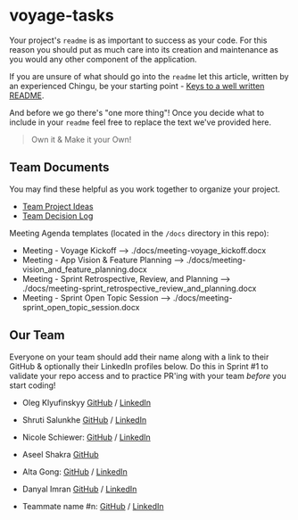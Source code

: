 # voyage-tasks

Your project's `readme` is as important to success as your code. For
this reason you should put as much care into its creation and maintenance
as you would any other component of the application.

If you are unsure of what should go into the `readme` let this article,
written by an experienced Chingu, be your starting point -
[Keys to a well written README](https://tinyurl.com/yk3wubft).

And before we go there's "one more thing"! Once you decide what to include
in your `readme` feel free to replace the text we've provided here.

> Own it & Make it your Own!

## Team Documents

You may find these helpful as you work together to organize your project.

- [Team Project Ideas](./docs/team_project_ideas.md)
- [Team Decision Log](./docs/team_decision_log.md)

Meeting Agenda templates (located in the `/docs` directory in this repo):

- Meeting - Voyage Kickoff --> ./docs/meeting-voyage_kickoff.docx
- Meeting - App Vision & Feature Planning --> ./docs/meeting-vision_and_feature_planning.docx
- Meeting - Sprint Retrospective, Review, and Planning --> ./docs/meeting-sprint_retrospective_review_and_planning.docx
- Meeting - Sprint Open Topic Session --> ./docs/meeting-sprint_open_topic_session.docx

## Our Team

Everyone on your team should add their name along with a link to their GitHub
& optionally their LinkedIn profiles below. Do this in Sprint #1 to validate
your repo access and to practice PR'ing with your team _before_ you start
coding!

- Oleg Klyufinskyy [GitHub](https://github.com/olegklyufinskyy) / [LinkedIn](https://www.linkedin.com/in/oleg-klyufinskyy/)
- Shruti Salunkhe  [GitHub]([https://github.com/](https://github.com/salunkhesshruti)) / [LinkedIn](https://www.linkedin.com/in/shruti-b/)

- Nicole Schiewer: [GitHub](https://github.com/NicoleSchiewer) / [LinkedIn](https://linkedin.com/in/nicoleschiewer)

- Aseel Shakra [GitHub](https://github.com/asiill)
- Alta Gong: [GitHub](https://github.com/altagong) / [LinkedIn](https://www.linkedin.com/in/altagong/)


 - Danyal Imran [GitHub](https://github.com/imRanDan) / [LinkedIn](https://www.linkedin.com/in/danyalimran/) 


- Teammate name #n: [GitHub](https://github.com/ghaccountname) / [LinkedIn](https://linkedin.com/in/liaccountname)
